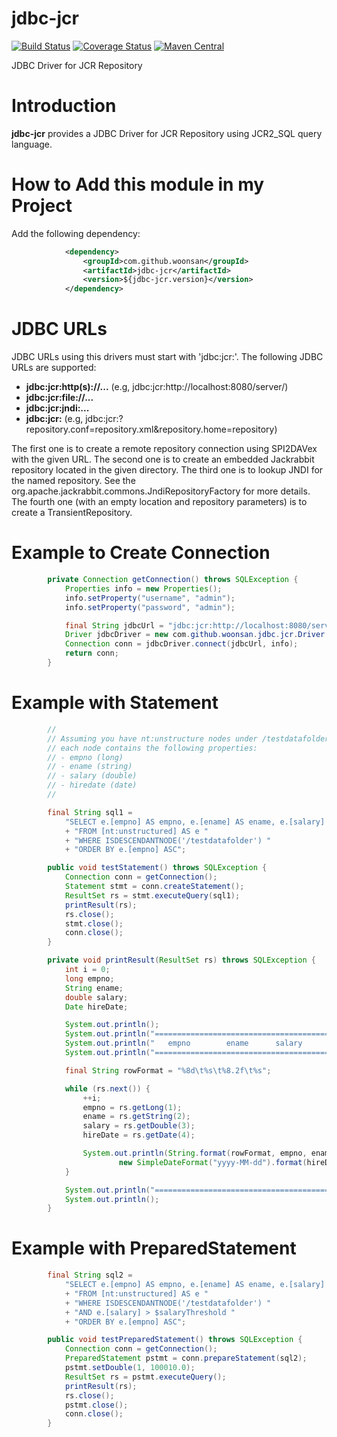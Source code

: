 # jdbc-jcr

[![Build Status](https://api.travis-ci.org/woonsan/jdbc-jcr.svg?branch=master)](https://api.travis-ci.org/woonsan/jdbc-jcr.svg?branch=master)
[![Coverage Status](https://coveralls.io/repos/github/woonsan/jdbc-jcr/badge.svg?branch=develop)](https://coveralls.io/github/woonsan/jdbc-jcr?branch=develop)
[![Maven Central](https://img.shields.io/maven-central/v/com.github.woonsan/jdbc-jcr.svg)](http://mvnrepository.com/artifact/com.github.woonsan/jdbc-jcr)

JDBC Driver for JCR Repository

# Introduction

**jdbc-jcr** provides a JDBC Driver for JCR Repository using JCR2_SQL query language.

# How to Add this module in my Project

Add the following dependency:

```xml
            <dependency>
                <groupId>com.github.woonsan</groupId>
                <artifactId>jdbc-jcr</artifactId>
                <version>${jdbc-jcr.version}</version>
            </dependency>
```

# JDBC URLs

JDBC URLs using this drivers must start with 'jdbc:jcr:'.
The following JDBC URLs are supported:

- **jdbc:jcr:http(s)://...**    (e.g, jdbc:jcr:http://localhost:8080/server/)
- **jdbc:jcr:file://...**
- **jdbc:jcr:jndi:...**
- **jdbc:jcr:**     (e.g, jdbc:jcr:?repository.conf=repository.xml&repository.home=repository)

The first one is to create a remote repository connection using SPI2DAVex with the given URL.
The second one is to create an embedded Jackrabbit repository located in the given directory.
The third one is to lookup JNDI for the named repository. See the org.apache.jackrabbit.commons.JndiRepositoryFactory
for more details.
The fourth one (with an empty location and repository parameters) is to create a TransientRepository.

# Example to Create Connection

```java
        private Connection getConnection() throws SQLException {
            Properties info = new Properties();
            info.setProperty("username", "admin");
            info.setProperty("password", "admin");

            final String jdbcUrl = "jdbc:jcr:http://localhost:8080/server/";
            Driver jdbcDriver = new com.github.woonsan.jdbc.jcr.Driver.Driver();
            Connection conn = jdbcDriver.connect(jdbcUrl, info);
            return conn;
        }
```

# Example with Statement

```java
        //
        // Assuming you have nt:unstructure nodes under /testdatafolder node and
        // each node contains the following properties:
        // - empno (long)
        // - ename (string)
        // - salary (double)
        // - hiredate (date)
        //

        final String sql1 =
            "SELECT e.[empno] AS empno, e.[ename] AS ename, e.[salary] AS salary, e.[hiredate] AS hiredate "
            + "FROM [nt:unstructured] AS e "
            + "WHERE ISDESCENDANTNODE('/testdatafolder') "
            + "ORDER BY e.[empno] ASC";

        public void testStatement() throws SQLException {
            Connection conn = getConnection();
            Statement stmt = conn.createStatement();
            ResultSet rs = stmt.executeQuery(sql1);
            printResult(rs);
            rs.close();
            stmt.close();
            conn.close();
        }

        private void printResult(ResultSet rs) throws SQLException {
            int i = 0;
            long empno;
            String ename;
            double salary;
            Date hireDate;

            System.out.println();
            System.out.println("==================================================");
            System.out.println("   empno        ename      salary       hire_date");
            System.out.println("==================================================");

            final String rowFormat = "%8d\t%s\t%8.2f\t%s";

            while (rs.next()) {
                ++i;
                empno = rs.getLong(1);
                ename = rs.getString(2);
                salary = rs.getDouble(3);
                hireDate = rs.getDate(4);

                System.out.println(String.format(rowFormat, empno, ename, salary,
                        new SimpleDateFormat("yyyy-MM-dd").format(hireDate)));
            }

            System.out.println("==================================================");
            System.out.println();
        }
```

# Example with PreparedStatement

```java
        final String sql2 =
            "SELECT e.[empno] AS empno, e.[ename] AS ename, e.[salary] AS salary, e.[hiredate] AS hiredate "
            + "FROM [nt:unstructured] AS e "
            + "WHERE ISDESCENDANTNODE('/testdatafolder') "
            + "AND e.[salary] > $salaryThreshold "
            + "ORDER BY e.[empno] ASC";

        public void testPreparedStatement() throws SQLException {
            Connection conn = getConnection();
            PreparedStatement pstmt = conn.prepareStatement(sql2);
            pstmt.setDouble(1, 100010.0);
            ResultSet rs = pstmt.executeQuery();
            printResult(rs);
            rs.close();
            pstmt.close();
            conn.close();
        }
```
